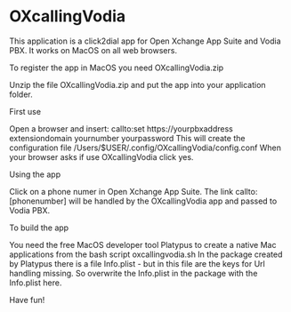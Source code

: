 # OXcallingVodia

This application is a click2dial app for Open Xchange App Suite and Vodia PBX. It works on MacOS on all web browsers.


To register the app in MacOS you need OXcallingVodia.zip


Unzip the file OXcallingVodia.zip and put the app into your application folder.

First use

Open a browser and insert: callto:set https://yourpbxaddress extensiondomain yournumber yourpassword
This will create the configuration file /Users/$USER/.config/OXcallingVodia/config.conf
When your browser asks if use OXcallingVodia click yes.


Using the app

Click on a phone numer in Open Xchange App Suite. 
The link callto:[phonenumber] will be handled by the OXcallingVodia app and passed to Vodia PBX.


To build the app

You need the free MacOS developer tool Platypus to create a native Mac applications from the bash script oxcallingvodia.sh
In the package created by Platypus there is a file Info.plist - but in this file are the keys for Url handling missing. 
So overwrite the Info.plist in the package with the Info.plist here.

Have fun!
